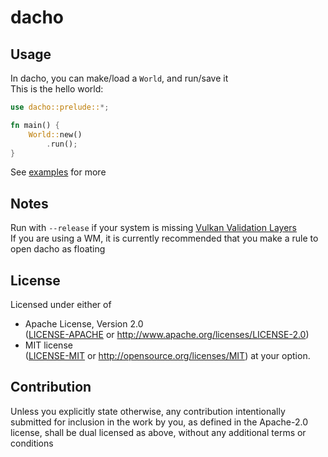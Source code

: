 <!-- dacho/README.md -->

# dacho

## Usage
In dacho, you can make/load a `World`, and run/save it  
This is the hello world:
```rust
use dacho::prelude::*;

fn main() {
    World::new()
        .run();
}
```
See [examples](examples#examples) for more

## Notes
Run with `--release` if your system is missing [Vulkan Validation Layers](https://github.com/KhronosGroup/Vulkan-ValidationLayers)  
If you are using a WM, it is currently recommended that you make a rule to open dacho as floating

## License
Licensed under either of
 * Apache License, Version 2.0  
   ([LICENSE-APACHE](LICENSE-APACHE) or http://www.apache.org/licenses/LICENSE-2.0)
 * MIT license  
   ([LICENSE-MIT](LICENSE-MIT) or http://opensource.org/licenses/MIT)
at your option.

## Contribution
Unless you explicitly state otherwise, any contribution intentionally submitted
for inclusion in the work by you, as defined in the Apache-2.0 license, shall be
dual licensed as above, without any additional terms or conditions

